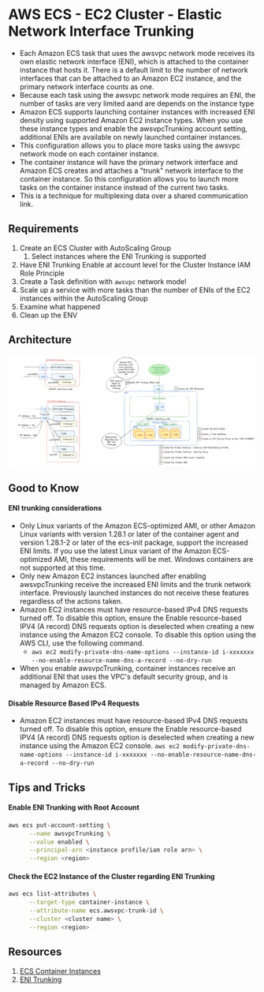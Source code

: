 # AWS ECS - EC2 Cluster - Elastic Network Interface Trunking
- Each Amazon ECS task that uses the awsvpc network mode receives its own elastic network interface (ENI), which is attached to the container instance that hosts it. There is a default limit to the number of network interfaces that can be attached to an Amazon EC2 instance, and the primary network interface counts as one.
- Because each task using the awsvpc network mode requires an ENI, the number of tasks are very limited aand are depends on the instance type
- Amazon ECS supports launching container instances with increased ENI density using supported Amazon EC2 instance types. When you use these instance types and enable the awsvpcTrunking account setting, additional ENIs are available on newly launched container instances.
- This configuration allows you to place more tasks using the awsvpc network mode on each container instance.
- The container instance will have the primary network interface and Amazon ECS creates and attaches a "trunk" network interface to the container instance. So this configuration allows you to launch more tasks on the container instance instead of the current two tasks.
- This is a technique for multiplexing data over a shared communication link.

## Requirements
1. Create an ECS Cluster with AutoScaling Group
      1. Select instances where the ENI Trunking is supported
1. Have ENI Trunking Enable at account level for the Cluster Instance IAM Role Principle
1. Create a Task definition with `awsvpc` network mode!
1. Scale up a service with more tasks than the number of ENIs of the EC2 instances within the AutoScaling Group
1. Examine what happened
1. Clean up the ENV

## Architecture
![AWS ECS - EC2 Cluster - Elastic Network Interface Trunking](./ecs-enable-trunking-01.png)

## Good to Know
#### ENI trunking considerations
- Only Linux variants of the Amazon ECS-optimized AMI, or other Amazon Linux variants with version 1.28.1 or later of the container agent and version 1.28.1-2 or later of the ecs-init package, support the increased ENI limits. If you use the latest Linux variant of the Amazon ECS-optimized AMI, these requirements will be met. Windows containers are not supported at this time.
- Only new Amazon EC2 instances launched after enabling awsvpcTrunking receive the increased ENI limits and the trunk network interface. Previously launched instances do not receive these features regardless of the actions taken.
- Amazon EC2 instances must have resource-based IPv4 DNS requests turned off. To disable this option, ensure the Enable resource-based IPV4 (A record) DNS requests option is deselected when creating a new instance using the Amazon EC2 console. To disable this option using the AWS CLI, use the following command.
    - `aws ec2 modify-private-dns-name-options --instance-id i-xxxxxxx --no-enable-resource-name-dns-a-record --no-dry-run`
- When you enable awsvpcTrunking, container instances receive an additional ENI that uses the VPC's default security group, and is managed by Amazon ECS.

#### Disable Resource Based IPv4 Requests
- Amazon EC2 instances must have resource-based IPv4 DNS requests turned off. To disable this option, ensure the Enable resource-based IPV4 (A record) DNS requests option is deselected when creating a new instance using the Amazon EC2 console.
`aws ec2 modify-private-dns-name-options --instance-id i-xxxxxxx --no-enable-resource-name-dns-a-record --no-dry-run`

## Tips and Tricks
#### Enable ENI Trunking with Root Account
```sh
aws ecs put-account-setting \
      --name awsvpcTrunking \
      --value enabled \
      --principal-arn <instance profile/iam role arn> \
      --region <region>
```
#### Check the EC2 Instance of the Cluster regarding ENI Trunking
```sh
aws ecs list-attributes \
      --target-type container-instance \
      --attribute-name ecs.awsvpc-trunk-id \
      --cluster <cluster name> \
      --region <region>
```

## Resources
1. [ECS Container Instances](https://docs.aws.amazon.com/AmazonECS/latest/developerguide/container-instance-eni.html)
1. [ENI Trunking](https://docs.aws.amazon.com/AmazonECS/latest/developerguide/container-instance-eni.html#eni-trunking-launching)